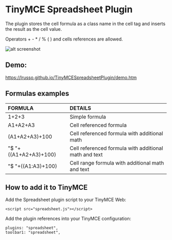 # TinyMCE Spreadsheet Plugin

The plugin stores the cell formula as a class name in the cell tag and inserts the result as the cell value.

Operators + - * / % ( ) and cells references are allowed.

![alt screenshot](https://raw.githubusercontent.com/lrusso/TinyMCESpreadsheetPlugin/master/spreadsheet.png)

## Demo:

https://lrusso.github.io/TinyMCESpreadsheetPlugin/demo.htm

## Formulas examples

| FORMULA  | DETAILS |
| :------------ |:--------------- |
| 1+2+3 | Simple formula |
| A1+A2+A3 | Cell referenced formula |
| (A1+A2+A3)+100 | Cell referenced formula with additional math |
| "$ "+((A1+A2+A3)+100) | Cell referenced formula with additional math and text |
| "$ "+((A1:A3)+100) | Cell range formula with additional math and text |

## How to add it to TinyMCE

Add the Spreadsheet plugin script to your TinyMCE Web:
```
<script src="spreadsheet.js"></script> 
```

Add the plugin references into your TinyMCE configuration:
```
plugins: "spreadsheet",
toolbar1: "spreadsheet",
```
